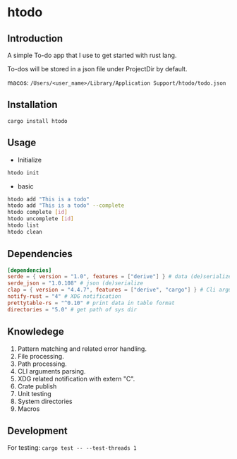 # htodo

## Introduction

A simple To-do app that I use to get started with rust lang.

To-dos will be stored in a json file under ProjectDir by default.

macos: `/Users/<user_name>/Library/Application Support/htodo/todo.json`

## Installation

`cargo install htodo`

## Usage

* Initialize

```bash
htodo init
```

* basic
```bash
htodo add "This is a todo"
htodo add "This is a todo" --complete
htodo complete [id]
htodo uncomplete [id]
htodo list
htodo clean
```

## Dependencies

```toml
[dependencies]
serde = { version = "1.0", features = ["derive"] } # data (de)serialize
serde_json = "1.0.108" # json (de)serialize
clap = { version = "4.4.7", features = ["derive", "cargo"] } # Cli argument parser
notify-rust = "4" # XDG notification
prettytable-rs = "^0.10" # print data in table format
directories = "5.0" # get path of sys dir
```

## Knowledege
1. Pattern matching and related error handling.
2. File processing.
3. Path processing.
4. CLI arguments parsing.
5. XDG related notification with extern "C".
6. Crate publish
7. Unit testing
8. System directories
9. Macros


## Development

For testing:
`cargo test -- --test-threads 1`

